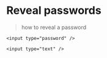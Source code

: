 # Reveal passwords
> how to reveal a password

```
<input type="password" />
```

```
<input type="text" />
```
